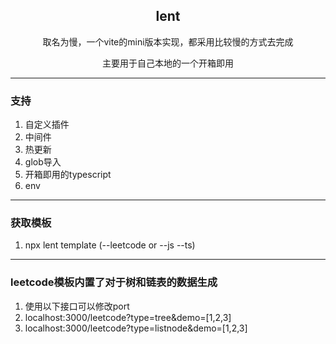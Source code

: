 <div align="center">
  <h2>lent</h2>
  <p>取名为慢，一个vite的mini版本实现，都采用比较慢的方式去完成</p>
  <p>主要用于自己本地的一个开箱即用</p>
</div>

---

### 支持

1. 自定义插件
2. 中间件
3. 热更新
4. glob导入
5. 开箱即用的typescript
6. env

---

### 获取模板

1. npx lent template (--leetcode or --js --ts)

---

### leetcode模板内置了对于树和链表的数据生成
1. 使用以下接口可以修改port
2. localhost:3000/leetcode?type=tree&demo=[1,2,3]
3. localhost:3000/leetcode?type=listnode&demo=[1,2,3]
